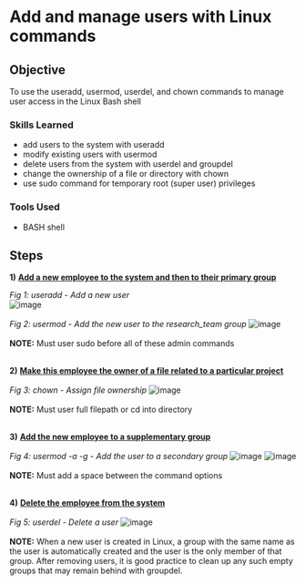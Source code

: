 # Add and manage users with Linux commands

## Objective

To use the useradd, usermod, userdel, and chown commands to manage user access in the Linux Bash shell

### Skills Learned

- add users to the system with useradd
- modify existing users with usermod
- delete users from the system with userdel and groupdel
- change the ownership of a file or directory with chown
- use sudo command for temporary root (super user) privileges

### Tools Used

- BASH shell

## Steps

**1)** **<ins>Add a new employee to the system and then to their primary group</ins>**  

*Fig 1: useradd - Add a new user*  
![image](https://github.com/RyenHY/Linux/assets/161639514/b92ed34a-d208-4043-92c6-f23741142187)
<br/><br/>
*Fig 2: usermod - Add the new user to the research_team group*
![image](https://github.com/RyenHY/Linux/assets/161639514/11e17e3d-2072-45eb-9882-f2fbc6b6f2b7)
<br/><br/>
**NOTE:** Must user sudo before all of these admin commands
<br/><br/>

**2)** **<ins>Make this employee the owner of a file related to a particular project</ins>**  
<br/>
*Fig 3: chown - Assign file ownership* 
![image](https://github.com/RyenHY/Linux/assets/161639514/0f93c64f-38d7-45b5-bdb1-adaf3969b945)
<br/><br/>
**NOTE:** Must user full filepath or cd into directory
<br/><br/>

**3)** **<ins>Add the new employee to a supplementary group</ins>**  
<br/>
*Fig 4: usermod -a -g - Add the user to a secondary group* 
![image](https://github.com/RyenHY/Linux/assets/161639514/c64253a4-1d52-4a5e-a2db-67666c66e598)
![image](https://github.com/RyenHY/Linux/assets/161639514/934b8f5b-be65-433b-bcb3-3eb0a89f80e9)
<br/><br/>
**NOTE:** Must add a space between the command options 
<br/><br/>

**4)** **<ins>Delete the employee from the system</ins>**  
<br/>
*Fig 5: userdel - Delete a user* 
![image](https://github.com/RyenHY/Linux/assets/161639514/9f1449db-b16a-4f3a-9050-d4f45991c956)
<br/><br/>
**NOTE:** When a new user is created in Linux, a group with the same name as the user is automatically created and the user is the only member of that group. After removing users, it is good practice to clean up any such empty groups that may remain behind with groupdel.
